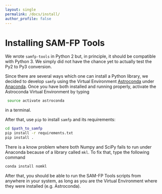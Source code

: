 ```yaml
---
layout: single
permalink: /docs/install/
author_profile: false
---
```


# Installing SAM-FP Tools

We wrote `samfp-tools` in Python 2 but, in principle, it should be compatible
with Python 3. We simply did not have the chance yet to actually test the Py2
to Py3 conversion.

Since there are several ways which one can install a Python library, we decided
to develop `samfp` using the Virtual Environment
[Astroconda](https://astroconda.readthedocs.io/en/latest/) under [Anaconda](https://www.continuum.io/downloads). Once you have both installed
and running properly, activate the Astroconda Virtual Environment by typing

  ```bash
   source activate astroconda
  ```
  in a terminal.

After that, use `pip` to install `samfp` and its requirements:

  ```bash
  cd $path_to_samfp
  pip install -r requirements.txt
  pip install .
  ```
There is a know problem where both Numpy and SciPy fails to run under Anaconda because of a library called `mkl`. To fix that, type the following command

  ```bash
  conda install nomkl
  ```
After that, you should be able to run the SAM-FP Tools scripts from anywhere in your system, as long as you are the Virtual Environment where they were installed (e.g. Astroconda).
